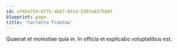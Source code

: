 ```yaml
---
id: ef664754-8775-4667-841d-5307a6375b8f
blueprint: page
title: 'Carlotta Trantow'
---
```

Quaerat et molestiae quia in. In officia et explicabo voluptatibus est.